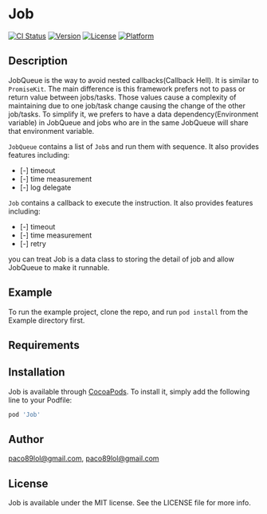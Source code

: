 # Job

[![CI Status](https://img.shields.io/travis/paco89lol@gmail.com/Job.svg?style=flat)](https://travis-ci.org/paco89lol@gmail.com/Job)
[![Version](https://img.shields.io/cocoapods/v/Job.svg?style=flat)](https://cocoapods.org/pods/Job)
[![License](https://img.shields.io/cocoapods/l/Job.svg?style=flat)](https://cocoapods.org/pods/Job)
[![Platform](https://img.shields.io/cocoapods/p/Job.svg?style=flat)](https://cocoapods.org/pods/Job)

## Description

JobQueue is the way to avoid nested callbacks(Callback Hell). It is similar to `PromiseKit`. The main difference is this framework prefers not to pass or return value between jobs/tasks. Those values cause a complexity of maintaining due to one job/task change causing the change of the other job/tasks.   To simplify it, we prefers to have a data dependency(Environment variable) in JobQueue and jobs who are in the same JobQueue will share that environment variable.

`JobQueue` contains a list of  `Job`s and run them with sequence. It also provides features including:
- [-] timeout
- [-] time measurement
- [-] log delegate

`Job` contains a callback to execute the instruction. It also provides features including:
- [-] timeout
- [-] time measurement
- [-] retry

you can treat Job is a data class to storing the detail of job and allow JobQueue to make it runnable.

## Example

To run the example project, clone the repo, and run `pod install` from the Example directory first.


## Requirements

## Installation

Job is available through [CocoaPods](https://cocoapods.org). To install
it, simply add the following line to your Podfile:

```ruby
pod 'Job'
```

## Author

paco89lol@gmail.com, paco89lol@gmail.com

## License

Job is available under the MIT license. See the LICENSE file for more info.
